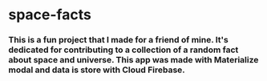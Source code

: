 # space-facts

### This is a fun project that I made for a friend of mine. It's dedicated for contributing to a collection of a random fact about space and universe. This app was made with Materialize modal and data is store with Cloud Firebase.
